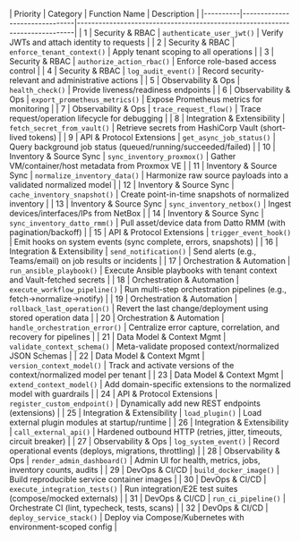 | Priority | Category                      | Function Name                        | Description                                                                 |
|----------|-------------------------------|-----------------------------------------------------------------------------|
| 1        | Security & RBAC              | `authenticate_user_jwt()`            | Verify JWTs and attach identity to requests                                |
| 2        | Security & RBAC              | `enforce_tenant_context()`           | Apply tenant scoping to all operations                                     |
| 3        | Security & RBAC              | `authorize_action_rbac()`            | Enforce role-based access control                                          |
| 4        | Security & RBAC              | `log_audit_event()`                  | Record security-relevant and administrative actions                        |
| 5        | Observability & Ops          | `health_check()`                     | Provide liveness/readiness endpoints                                       |
| 6        | Observability & Ops          | `export_prometheus_metrics()`        | Expose Prometheus metrics for monitoring                                   |
| 7        | Observability & Ops          | `trace_request_flow()`               | Trace request/operation lifecycle for debugging                            |
| 8        | Integration & Extensibility  | `fetch_secret_from_vault()`          | Retrieve secrets from HashiCorp Vault (short-lived tokens)                 |
| 9        | API & Protocol Extensions    | `get_async_job_status()`             | Query background job status (queued/running/succeeded/failed)              |
| 10       | Inventory & Source Sync      | `sync_inventory_proxmox()`           | Gather VM/container/host metadata from Proxmox VE                          |
| 11       | Inventory & Source Sync      | `normalize_inventory_data()`         | Harmonize raw source payloads into a validated normalized model            |
| 12       | Inventory & Source Sync      | `cache_inventory_snapshot()`         | Create point-in-time snapshots of normalized inventory                     |
| 13       | Inventory & Source Sync      | `sync_inventory_netbox()`            | Ingest devices/interfaces/IPs from NetBox                                  |
| 14       | Inventory & Source Sync      | `sync_inventory_datto_rmm()`         | Pull asset/device data from Datto RMM (with pagination/backoff)            |
| 15       | API & Protocol Extensions    | `trigger_event_hook()`               | Emit hooks on system events (sync complete, errors, snapshots)             |
| 16       | Integration & Extensibility  | `send_notification()`                | Send alerts (e.g., Teams/email) on job results or incidents                |
| 17       | Orchestration & Automation   | `run_ansible_playbook()`             | Execute Ansible playbooks with tenant context and Vault-fetched secrets    |
| 18       | Orchestration & Automation   | `execute_workflow_pipeline()`        | Run multi-step orchestration pipelines (e.g., fetch→normalize→notify)      |
| 19       | Orchestration & Automation   | `rollback_last_operation()`          | Revert the last change/deployment using stored operation data              |
| 20       | Orchestration & Automation   | `handle_orchestration_error()`       | Centralize error capture, correlation, and recovery for pipelines          |
| 21       | Data Model & Context Mgmt    | `validate_context_schema()`          | Meta-validate proposed context/normalized JSON Schemas                     |
| 22       | Data Model & Context Mgmt    | `version_context_model()`            | Track and activate versions of the context/normalized model per tenant     |
| 23       | Data Model & Context Mgmt    | `extend_context_model()`             | Add domain-specific extensions to the normalized model with guardrails     |
| 24       | API & Protocol Extensions    | `register_custom_endpoint()`         | Dynamically add new REST endpoints (extensions)                            |
| 25       | Integration & Extensibility  | `load_plugin()`                      | Load external plugin modules at startup/runtime                            |
| 26       | Integration & Extensibility  | `call_external_api()`                | Hardened outbound HTTP (retries, jitter, timeouts, circuit breaker)        |
| 27       | Observability & Ops          | `log_system_event()`                 | Record operational events (deploys, migrations, throttling)               |
| 28       | Observability & Ops          | `render_admin_dashboard()`           | Admin UI for health, metrics, jobs, inventory counts, audits              |
| 29       | DevOps & CI/CD               | `build_docker_image()`               | Build reproducible service container images                                |
| 30       | DevOps & CI/CD               | `execute_integration_tests()`        | Run integration/E2E test suites (compose/mocked externals)                 |
| 31       | DevOps & CI/CD               | `run_ci_pipeline()`                  | Orchestrate CI (lint, typecheck, tests, scans)                             |
| 32       | DevOps & CI/CD               | `deploy_service_stack()`             | Deploy via Compose/Kubernetes with environment-scoped config               |
